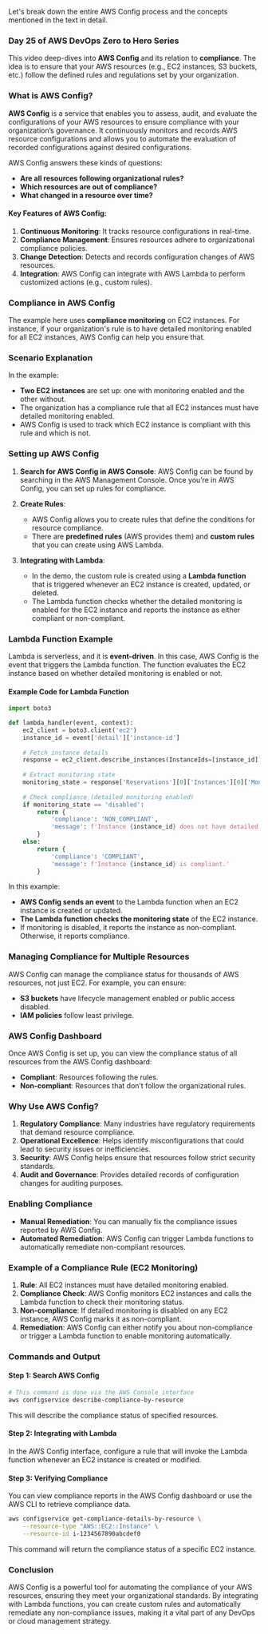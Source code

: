 Let's break down the entire AWS Config process and the concepts mentioned in the text in detail.

### **Day 25 of AWS DevOps Zero to Hero Series**
This video deep-dives into **AWS Config** and its relation to **compliance**. The idea is to ensure that your AWS resources (e.g., EC2 instances, S3 buckets, etc.) follow the defined rules and regulations set by your organization.

### **What is AWS Config?**
**AWS Config** is a service that enables you to assess, audit, and evaluate the configurations of your AWS resources to ensure compliance with your organization’s governance. It continuously monitors and records AWS resource configurations and allows you to automate the evaluation of recorded configurations against desired configurations.

AWS Config answers these kinds of questions:
- **Are all resources following organizational rules?**
- **Which resources are out of compliance?**
- **What changed in a resource over time?**

#### **Key Features of AWS Config:**
1. **Continuous Monitoring**: It tracks resource configurations in real-time.
2. **Compliance Management**: Ensures resources adhere to organizational compliance policies.
3. **Change Detection**: Detects and records configuration changes of AWS resources.
4. **Integration**: AWS Config can integrate with AWS Lambda to perform customized actions (e.g., custom rules).

### **Compliance in AWS Config**
The example here uses **compliance monitoring** on EC2 instances. For instance, if your organization's rule is to have detailed monitoring enabled for all EC2 instances, AWS Config can help you ensure that.

### **Scenario Explanation**
In the example:
- **Two EC2 instances** are set up: one with monitoring enabled and the other without.
- The organization has a compliance rule that all EC2 instances must have detailed monitoring enabled.
- AWS Config is used to track which EC2 instance is compliant with this rule and which is not.

### **Setting up AWS Config**
1. **Search for AWS Config in AWS Console**: AWS Config can be found by searching in the AWS Management Console. Once you’re in AWS Config, you can set up rules for compliance.

2. **Create Rules**: 
   - AWS Config allows you to create rules that define the conditions for resource compliance.
   - There are **predefined rules** (AWS provides them) and **custom rules** that you can create using AWS Lambda.

3. **Integrating with Lambda**:
   - In the demo, the custom rule is created using a **Lambda function** that is triggered whenever an EC2 instance is created, updated, or deleted.
   - The Lambda function checks whether the detailed monitoring is enabled for the EC2 instance and reports the instance as either compliant or non-compliant.

### **Lambda Function Example**
Lambda is serverless, and it is **event-driven**. In this case, AWS Config is the event that triggers the Lambda function. The function evaluates the EC2 instance based on whether detailed monitoring is enabled or not.

#### **Example Code for Lambda Function**
```python
import boto3

def lambda_handler(event, context):
    ec2_client = boto3.client('ec2')
    instance_id = event['detail']['instance-id']
    
    # Fetch instance details
    response = ec2_client.describe_instances(InstanceIds=[instance_id])
    
    # Extract monitoring state
    monitoring_state = response['Reservations'][0]['Instances'][0]['Monitoring']['State']
    
    # Check compliance (detailed monitoring enabled)
    if monitoring_state == 'disabled':
        return {
            'compliance': 'NON_COMPLIANT',
            'message': f'Instance {instance_id} does not have detailed monitoring enabled.'
        }
    else:
        return {
            'compliance': 'COMPLIANT',
            'message': f'Instance {instance_id} is compliant.'
        }
```

In this example:
- **AWS Config sends an event** to the Lambda function when an EC2 instance is created or updated.
- **The Lambda function checks the monitoring state** of the EC2 instance.
- If monitoring is disabled, it reports the instance as non-compliant. Otherwise, it reports compliance.

### **Managing Compliance for Multiple Resources**
AWS Config can manage the compliance status for thousands of AWS resources, not just EC2. For example, you can ensure:
- **S3 buckets** have lifecycle management enabled or public access disabled.
- **IAM policies** follow least privilege.

### **AWS Config Dashboard**
Once AWS Config is set up, you can view the compliance status of all resources from the AWS Config dashboard:
- **Compliant**: Resources following the rules.
- **Non-compliant**: Resources that don’t follow the organizational rules.

### **Why Use AWS Config?**
1. **Regulatory Compliance**: Many industries have regulatory requirements that demand resource compliance.
2. **Operational Excellence**: Helps identify misconfigurations that could lead to security issues or inefficiencies.
3. **Security**: AWS Config helps ensure that resources follow strict security standards.
4. **Audit and Governance**: Provides detailed records of configuration changes for auditing purposes.

### **Enabling Compliance**
- **Manual Remediation**: You can manually fix the compliance issues reported by AWS Config.
- **Automated Remediation**: AWS Config can trigger Lambda functions to automatically remediate non-compliant resources.

### **Example of a Compliance Rule** (EC2 Monitoring)
1. **Rule**: All EC2 instances must have detailed monitoring enabled.
2. **Compliance Check**: AWS Config monitors EC2 instances and calls the Lambda function to check their monitoring status.
3. **Non-compliance**: If detailed monitoring is disabled on any EC2 instance, AWS Config marks it as non-compliant.
4. **Remediation**: AWS Config can either notify you about non-compliance or trigger a Lambda function to enable monitoring automatically.

### **Commands and Output**

#### **Step 1: Search AWS Config**
```bash
# This command is done via the AWS Console interface
aws configservice describe-compliance-by-resource
```
This will describe the compliance status of specified resources.

#### **Step 2: Integrating with Lambda**
In the AWS Config interface, configure a rule that will invoke the Lambda function whenever an EC2 instance is created or modified.

#### **Step 3: Verifying Compliance**
You can view compliance reports in the AWS Config dashboard or use the AWS CLI to retrieve compliance data.

```bash
aws configservice get-compliance-details-by-resource \
    --resource-type "AWS::EC2::Instance" \
    --resource-id i-1234567890abcdef0
```

This command will return the compliance status of a specific EC2 instance.

### **Conclusion**
AWS Config is a powerful tool for automating the compliance of your AWS resources, ensuring they meet your organizational standards. By integrating with Lambda functions, you can create custom rules and automatically remediate any non-compliance issues, making it a vital part of any DevOps or cloud management strategy.